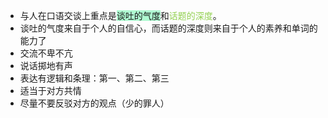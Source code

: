 - 与人在口语交谈上重点是<span style="background:#affad1">谈吐的气度</span>和<font color="#92d050">话题的深度</font>。
- 谈吐的气度来自于个人的自信心，而话题的深度则来自于个人的素养和单词的能力了
- 交流不卑不亢
- 说话掷地有声
- 表达有逻辑和条理：第一、第二、第三
- 适当于对方共情
- 尽量不要反驳对方的观点（少的罪人）